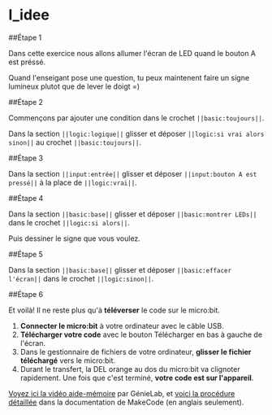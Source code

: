 # l_idee

##Étape 1

Dans cette exercice nous allons allumer l'écran de LED quand le bouton A est préssé. 

Quand l'enseigant pose une question, tu peux maintenent faire un signe lumineux plutot que de lever le doigt =)

##Étape 2

Commençons par ajouter une condition dans le crochet ``||basic:toujours||``.

Dans la  section ``||logic:logique||`` glisser et déposer ``||logic:si vrai alors sinon||`` au crochet ``||basic:toujours||``.

##Étape 3

Dans la section ``||input:entrée||`` glisser et déposer ``||input:bouton A est pressé||`` à la place de ``||logic:vrai||``.

##Étape 4

Dans la section ``||basic:base||`` glisser et déposer ``||basic:montrer LEDs||`` dans le crochet ``||logic:si alors||``.

Puis dessiner le signe que vous voulez.

##Étape 5

Dans la section ``||basic:base||`` glisser et déposer ``||basic:effacer l'écran||`` dans le crochet ``||logic:sinon||``.

##Étape 6

Et voilà! Il ne reste plus qu'à **téléverser** le code sur le micro:bit. 

1. **Connecter le micro:bit** à votre ordinateur avec le câble USB.
2. **Télécharger votre code** avec le bouton Télécharger en bas à gauche de l'écran.
3. Dans le gestionnaire de fichiers de votre ordinateur, **glisser le fichier téléchargé** vers le micro:bit.
4. Durant le transfert, la DEL orange au dos du micro:bit va clignoter rapidement. Une fois que c'est terminé, **votre code est sur l'appareil**.

[Voyez ici la vidéo aide-mémoire](https://youtu.be/H8utNPE3sJo) par GénieLab, et [voici la procédure détaillée](https://makecode.microbit.org/device/usb) dans la documentation de MakeCode (en anglais seulement).